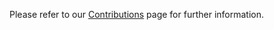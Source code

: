 Please refer to our [Contributions](https://github.com/mikependon/RepoDb#contributions) page for further information.
